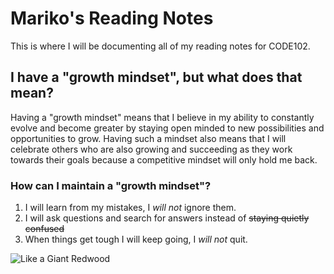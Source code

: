 # Mariko's Reading Notes
This is where I will be documenting all of my reading notes for CODE102.

## I have a "growth mindset", but what does that mean?
Having a "growth mindset" means that I believe in my ability to constantly evolve and become greater by staying open minded to new possibilities and opportunities to grow. Having such a mindset also means that I will celebrate others who are also growing and succeeding as they work towards their goals because a competitive mindset will only hold me back.

### How can I maintain a "growth mindset"?
1. I will learn from my mistakes, I _will not_ ignore them.
2. I will ask questions and search for answers instead of ~~staying quietly confused~~
3. When things get tough I will keep going, I _will not_ quit.

![Like a Giant Redwood](https://www.shutterstock.com/image-vector/redwood-tree-silhouette-vector-illustration-hand-1693964533)
